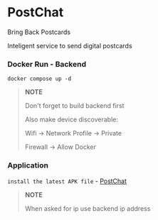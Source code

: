 # PostChat 

Bring Back Postcards

Inteligent service to send digital postcards

### Docker Run - Backend

`docker compose up -d`  

> **NOTE** 
> 
> Don't forget to build backend first
> 
> Also make device discoverable: 
> 
> Wifi -> Network Profile -> Private
> 
> Firewall -> Allow Docker

### Application

`install the latest APK file` - [PostChat](https://drive.google.com/drive/folders/11aXbKe7J0nFiG0y5oyfAy0OaEq5ckmtb?usp=sharing)

>  **NOTE**
> 
> When asked for ip use backend ip address

